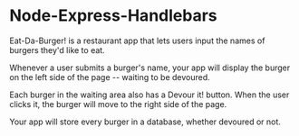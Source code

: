 # Node-Express-Handlebars

Eat-Da-Burger! is a restaurant app that lets users input the names of burgers they'd like to eat.


Whenever a user submits a burger's name, your app will display the burger on the left side of the page -- waiting to be devoured.


Each burger in the waiting area also has a Devour it! button. When the user clicks it, the burger will move to the right side of the page.


Your app will store every burger in a database, whether devoured or not.


